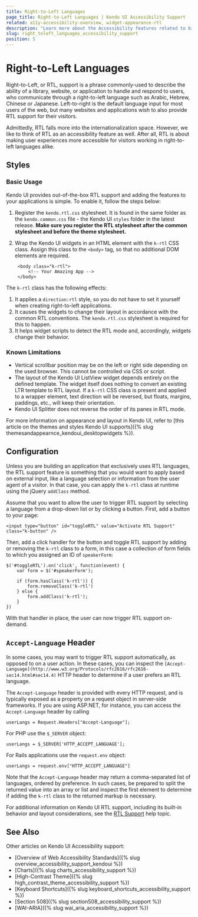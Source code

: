 ```yaml
---
title: Right-to-Left Languages
page_title: Right-to-Left Languages | Kendo UI Accessibility Support
related: a11y-accessibility-overview, widget-appearance-rtl
description: "Learn more about the Accessibility features related to bidirectional languages, supported by Kendo UI controls."
slug: right_toleft_languages_accessibility_support
position: 5
---
```


# Right-to-Left Languages

Right-to-Left, or RTL, support is a phrase commonly-used to describe the ability of a library, website, or application to handle and respond to users, who communicate through a right-to-left language such as Arabic, Hebrew, Chinese or Japanese. Left-to-right is the default language input for most users of the web, but many websites and applications wish to also provide RTL support for their visitors.

Admittedly, RTL falls more into the internationalization space. However, we like to think of RTL as an accessibility feature as well. After all, RTL is about making user experiences more accessible for visitors working in right-to-left languages alike.

## Styles

### Basic Usage

Kendo UI provides out-of-the-box RTL support and adding the features to your applications is simple. To enable it, follow the steps below:

1. Register the `kendo.rtl.css` stylesheet. It is found in the same folder as the `kendo.common.css` file - the Kendo UI `styles` folder in the latest release. **Make sure you register the RTL stylesheet after the common stylesheet and before the theme stylesheet.**

	<link rel='stylesheet' href='/stylesheets/kendo.rtl.min.css' />

2. Wrap the Kendo UI widgets in an HTML element with the `k-rtl` CSS class. Assign this class to the `<body>` tag, so that no additional DOM elements are required.

		<body class="k-rtl">
			<!-- Your Amazing App -->
		</body>

The `k-rtl` class has the following effects:

1. It applies a `direction:rtl` style, so you do not have to set it yourself when creating right-to-left applications.
2. It causes the widgets to change their layout in accordance with the common RTL conventions. The `kendo.rtl.css` stylesheet is required for this to happen.
3. It helps widget scripts to detect the RTL mode and, accordingly, widgets change their behavior.

### Known Limitations

* Vertical scrollbar position may be on the left or right side depending on the used browser. This cannot be controlled via CSS or script.
* The layout of the Kendo UI ListView widget depends entirely on the defined template. The widget itself does nothing to convert an existing LTR template to RTL layout. If a `k-rtl` CSS class is present and applied to a wrapper element, text direction will be reversed, but floats, margins, paddings, etc., will keep their orientation.
* Kendo UI Splitter does not reverse the order of its panes in RTL mode.

For more information on appearance and layout in Kendo UI, refer to [this article on the themes and styles Kendo UI supports]({% slug themesandappearnce_kendoui_desktopwidgets %}).

## Configuration

Unless you are building an application that exclusively uses RTL languages, the RTL support feature is something that you would want to apply based on external input, like a language selection or information from the user agent of a visitor. In that case, you can apply the `k-rtl` class at runtime using the jQuery `addClass` method.

Assume that you want to allow the user to trigger RTL support by selecting a language from a drop-down list or by clicking a button. First, add a button to your page:

	<input type="button" id="toggleRTL" value="Activate RTL Support" class="k-button" />

Then, add a click handler for the button and toggle RTL support by adding or removing the `k-rtl` class to a form, in this case a collection of form fields to which you assigned an ID of `speakerForm`:

	$('#toggleRTL').on('click', function(event) {
		var form = $('#speakerForm');

		if (form.hasClass('k-rtl')) {
			form.removeClass('k-rtl')
		} else {
			form.addClass('k-rtl');
		}
	})

With that handler in place, the user can now trigger RTL support on-demand.

## `Accept-Language` Header

In some cases, you may want to trigger RTL support automatically, as opposed to on a user action. In these cases, you can inspect the `[Accept-Language](http://www.w3.org/Protocols/rfc2616/rfc2616-sec14.html#sec14.4)` HTTP header to determine if a user prefers an RTL language.

The `Accept-Language` header is provided with every HTTP request, and is typically exposed as a property on a request object in server-side frameworks. If you are using ASP.NET, for instance, you can access the `Accept-Language` header by calling

	userLangs = Request.Headers["Accept-Language"];

For PHP use the `$_SERVER` object:

	userLangs = $_SERVER['HTTP_ACCEPT_LANGUAGE'];

For Rails applications use the `request.env` object:

	userLangs = request.env["HTTP_ACCEPT_LANGUAGE"]

Note that the `Accept-Language` header may return a comma-separated list of languages, ordered by preference. In such cases, be prepared to split the returned value into an array or list and inspect the first element to determine if adding the `k-rtl` class to the returned markup is necessary.

For additional information on Kendo UI RTL support, including its built-in behavior and layout considerations, see the [RTL Support](/web/appearance-rtl) help topic.

## See Also

Other articles on Kendo UI Accessibility support:

* [Overview of Web Accessibility Standards]({% slug overview_accessibility_support_kendoui %})
* [Charts]({% slug charts_accessibility_support %})
* [High-Contrast Theme]({% slug high_contrast_theme_accessibility_support %})
* [Keyboard Shortcuts]({% slug keyboard_shortcuts_accessibility_support %})
* [Section 508]({% slug section508_accessibility_support %})
* [WAI-ARIA]({% slug wai_aria_accessibility_support %})
